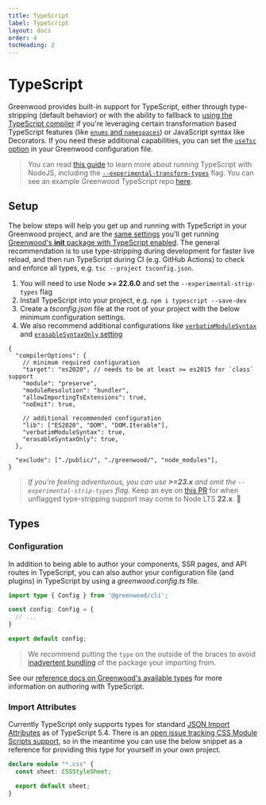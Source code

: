 ```yaml
---
title: TypeScript
label: TypeScript
layout: docs
order: 4
tocHeading: 2
---
```


# TypeScript

Greenwood provides built-in support for TypeScript, either through type-stripping (default behavior) or with the ability to fallback to [using the TypeScript compiler](/docs/reference/configuration/#use-typescript-compiler) if you're leveraging certain transformation based TypeScript features (like [`enums` and `namespaces`](https://devblogs.microsoft.com/typescript/announcing-typescript-5-8/#the---erasablesyntaxonly-option)) or JavaScript syntax like Decorators. If you need these additional capabilities, you can set the [`useTsc` option](/docs/reference/configuration/#use-typescript-compiler) in your Greenwood configuration file.

> You can read [this guide](https://nodejs.org/en/learn/typescript/run-natively) to learn more about running TypeScript with NodeJS, including the [`--experimental-transform-types`](https://nodejs.org/docs/latest-v23.x/api/cli.html#--experimental-transform-types) flag. You can see an example Greenwood TypeScript repo [here](https://github.com/thescientist13/greenwood-native-typescript).

## Setup

The below steps will help you get up and running with TypeScript in your Greenwood project, and are the [same settings](https://github.com/ProjectEvergreen/greenwood/blob/master/packages/init/src/template-base-ts/tsconfig.json) you'll get running [Greenwood's **init** package with TypeScript enabled](/docs/introduction/setup/#init). The general recommendation is to use type-stripping during development for faster live reload, and then run TypeScript during CI (e.g. GitHub Actions) to check and enforce all types, e.g. `tsc --project tsconfig.json`.

1. You will need to use Node **>= 22.6.0** and set the `--experimental-strip-types` flag
1. Install TypeScript into your project, e.g. `npm i typescript --save-dev`
1. Create a _tsconfig.json_ file at the root of your project with the below minimum configuration settings.
1. We also recommend additional configurations like [`verbatimModuleSyntax`](https://www.typescriptlang.org/tsconfig/#verbatimModuleSyntax) and [`erasableSyntaxOnly` setting](https://www.typescriptlang.org/tsconfig/#erasableSyntaxOnly)

<!-- prettier-ignore-start -->

<app-ctc-block variant="snippet" heading="tsconfig.json">

  ```json5
  {
    "compilerOptions": {
      // minimum required configuration
      "target": "es2020", // needs to be at least >= es2015 for `class` support
      "module": "preserve",
      "moduleResolution": "bundler",
      "allowImportingTsExtensions": true,
      "noEmit": true,

      // additional recommended configuration
      "lib": ["ES2020", "DOM", "DOM.Iterable"],
      "verbatimModuleSyntax": true,
      "erasableSyntaxOnly": true,
    },

    "exclude": ["./public/", "./greenwood/", "node_modules"],
  }
  ```

</app-ctc-block>

<!-- prettier-ignore-end -->

> _If you're feeling adventurous, you can use **>=23.x** and omit the `--experimental-strip-types` flag_. Keep an eye on [this PR](https://github.com/nodejs/node/pull/57298) for when unflagged type-stripping support may come to Node LTS **22.x**. 👀

## Types

### Configuration

In addition to being able to author your components, SSR pages, and API routes in TypeScript, you can also author your configuration file (and plugins) in TypeScript by using a _greenwood.config.ts_ file.

<!-- prettier-ignore-start -->

<app-ctc-block variant="snippet" heading="greenwood.config.ts">

  ```ts
  import type { Config } from '@greenwood/cli';

  const config: Config = {
    // ...
  }

  export default config;
  ```

</app-ctc-block>

<!-- prettier-ignore-end -->

> We recommend putting the `type` on the outside of the braces to avoid [inadvertent bundling](https://github.com/ProjectEvergreen/greenwood/issues/1576) of the package your importing from.

See our [reference docs on Greenwood's available types](/docs/reference/appendix/#types) for more information on authoring with TypeScript.

### Import Attributes

Currently TypeScript only supports types for standard [JSON Import Attributes](https://devblogs.microsoft.com/typescript/announcing-typescript-5-4/#checked-import-attributes-and-assertions) as of TypeScript 5.4. There is an [open issue tracking CSS Module Scripts support](https://github.com/microsoft/TypeScript/issues/46689), so in the meantime you can use the below snippet as a reference for providing this type for yourself in your own project.

<!-- prettier-ignore-start -->

<app-ctc-block variant="snippet" heading="src/types.d.ts">

  ```ts
  declare module "*.css" {
    const sheet: CSSStyleSheet;

    export default sheet;
  }
  ```

</app-ctc-block>

<!-- prettier-ignore-end -->
